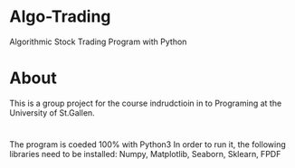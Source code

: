 # Algo-Trading
Algorithmic Stock Trading Program with Python


# About 
This is a group project for the course indrudctioin in to Programing at the University of St.Gallen. 

# 
The program is coeded 100% with Python3
In order to run it, the following libraries need to be installed:
Numpy, Matplotlib, Seaborn, Sklearn, FPDF
